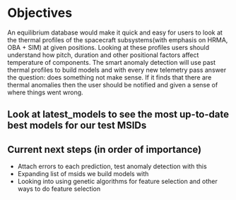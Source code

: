# Objectives

An equilibrium database would make it quick and easy for users to look at the thermal profiles of the spacecraft subsystems(with emphasis on HRMA, OBA + SIM) at given positions. Looking at these profiles users should understand how pitch, duration and other positional factors affect temperature of components. 
The smart anomaly detection will use past thermal profiles to build models and with every new telemetry pass answer the question: does something not make sense. If it finds that there are thermal anomalies then the user should be notified and given a sense of where things went wrong. 

## Look at latest_models to see the most up-to-date best models for our test MSIDs

## Current next steps (in order of importance) 
- Attach errors to each prediction, test anomaly detection with this
- Expanding list of msids we build models with 
- Looking into using genetic algorithms for feature selection and other ways to do feature selection

